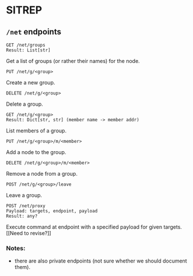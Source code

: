 # SITREP

## `/net` endpoints

```http
GET /net/groups
Result: List[str]
```
Get a list of groups (or rather their names) for the node.

```http
PUT /net/g/<group>
```
Create a new group.

```http
DELETE /net/g/<group>
```
Delete a group.

```http
GET /net/g/<group>
Result: Dict[str, str] (member name -> member addr)
```
List members of a group.

```http
PUT /net/g/<group>/m/<member>
```
Add a node to the group.

```http
DELETE /net/g/<group>/m/<member>
```
Remove a node from a group.

```http
POST /net/g/<group>/leave
```
Leave a group.

```http
POST /net/proxy
Payload: targets, endpoint, payload
Result: any?
```
Execute command at endpoint with a specified payload for given targets. [[Need to revise?]]

### Notes:
- there are also private endpoints (not sure whether we should document them).
